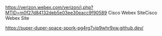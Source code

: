 https://verizon.webex.com/verizon/j.php?MTID=m0f27d84132deb5e03ee30eacc9f90589
Cisco Webex SiteCisco Webex Site


https://super-duper-space-spork-pg4rg7vjp9whr9xw.github.dev/
